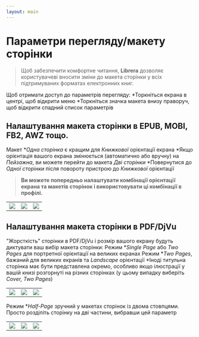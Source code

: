 ```yaml
---
layout: main
---
```


# Параметри перегляду/макету сторінки

> Щоб забезпечити комфортне читання, **Librera** дозволяє користувачеві вносити зміни до макета сторінки у всіх підтримуваних форматах електронних книг.

Щоб отримати доступ до параметрів перегляду:
*Торкніться екрана в центрі, щоб відкрити меню
*Торкніться значка макета внизу праворуч, щоб відкрити спадний список параметрів

## Налаштування макета сторінки в EPUB, MOBI, FB2, AWZ тощо.

Макет *_Одна сторінка_ є кращим для _Книжкової_ орієнтації екрана
*Якщо орієнтація вашого екрана змінюється (автоматично або вручну) на _Пейзажна_, ви можете перейти до макета _Дві сторінки_
*Повернутися до _Одної сторінки_ після повороту пристрою до _Книжкової_ орієнтації

> **Ви можете попередньо налаштувати комбінації орієнтації екрана та макетів сторінок і використовувати ці комбінації в профілі.**

||||
|-|-|-|
|![](1.jpg)|![](2.jpg)|![](3.jpg)|

## Налаштування макета сторінки в PDF/DjVu

&quot;Жорсткість&quot; сторінки в PDF/DjVu і розмір вашого екрану будуть диктувати ваш вибір макета сторінки:
Режим *_Single Page_ або _Two Pages_ для портретної орієнтації на великих екранах
Режим *_Two Pages_, бажаний для великих екранів та _Landscape_ орієнтації
*Іноді титульна сторінка має бути представлена окремо, особливо якщо ілюстрації у вашій книзі розгорнуті на різних сторінках (у цьому випадку виберіть _Cover, Two Pages_)

||||
|-|-|-|
|![](4.jpg)|![](5.jpg)|![](6.jpg)|

Режим *_Half-Page_ зручний у макетах сторінок із двома стовпцями. Просто розділіть сторінку на дві частини, вибравши цей параметр

||||
|-|-|-|
|![](7.jpg)|![](8.jpg)|![](9.jpg)|
